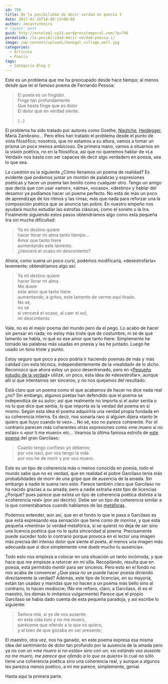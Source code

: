 ```yaml
---
id: 796
title: De la posibilidad de decir verdad en poesía I
date: 2017-01-16T18:49:13+00:00
author: Jmcastinheira
# layout: post
guid: http://enteleq1-cp23.wordpresstemporal.com/?p=796
permalink: /la-posibilidad-decir-verdad-poesia-i/
image: /wp-content/uploads/Senegal_village_well.jpg
categories:
  - Artículo
  - Poesía
tags:
  - Categoría Blog 2
---
```

Este es un problema que me ha preocupado desde hace tiempo; al menos desde que leí el famoso poema de Fernando Pessoa:

> El poeta es un fingidor.  
> Finge tan profundamente  
> Que hasta finge que es dolor  
> El dolor que en verdad siente.
> 
> (&#8230;)

El problema ha sido tratado por autores como Goethe, [Nieztche](http://www.raco.cat/index.php/Convivium/article/view/73242/98871), [Heidegger](http://serbal.pntic.mec.es/%7Ecmunoz11/uriarte34.pdf), María Zambrano&#8230; Pero ellos han tratado el problema desde el punto de vista filosófico; nosotros, que no estamos a su altura, vamos a tomar un prisma un poco menos ambicioso. De primera mano, vamos a situarnos en la visión poética, no en la filosófica, así que no queremos hablar de «La Verdad» nos basta con ser capaces de decir algo verdadero en poesía, sea lo que sea.

La cuestión es la siguiente ¿Cómo llenamos un poema de realidad? Es evidente que podemos juntar un montón de palabras y expresiones poéticas y hacer un poema tan bonito como cualquier otro. Tengo un amigo que decía que con usar «amor», «alma», «ocaso», «destino» y hablar del desamor ya podíamos hacer un poema perfecto. No está de más un poco de aprendizaje de los ritmos y las rimas; más que nada para reforzar una la composición poética que se anuncia tan pobre. En nuestro empeño nos ayudará mucho estudiar las estrofas clásicas, como el soneto o la lira. Finalmente siguiendo estos pasos obtendríamos algo como esta pequeña lira sin mucha dificultad:

> Ya mi destino quiere  
> hacer llorar mi alma tanto tiempo&#8230;  
> Amor que tanto hiere  
> aumentando este lamento.  
> ¿Vencerá el ocaso mi descontento?

Ahora, como suena un poco cursi, podemos modificarla, «desestrofarla» levemente; obtendríamos algo así:

> Ya mi destino quiere  
> hacer llorar mi alma.  
> Me duele  
> este amor que tanto hiere  
> aumentando, a gritos, este lamento de verme aquí tirado.  
> No sé,  
> no sé  
> si vencerá el ocaso, al caer el sol,  
> mi descontento

Vale, no es el mejor poema del mundo pero da el pego. Lo acabo de hacer sin pensar en nada; no estoy más triste que de costumbre, ni sé de qué lamento se habla, ni qué es ese amor que tanto hiere. Simplemente he tomado las palabras más usadas en poesía y las he juntado. Luego he usado un tono triste y punto.

Estoy seguro que poco a poco podría ir haciendo poemas de más y más calidad con esta técnica, independientemente de la «realidad» de lo dicho. Reconozco que ahora estoy un poco desentrenado, pero en «<a href="http://entelequia.bligoo.com/content/view/452552/Libro_Pequeno_estudio_de_la_verdad.html" class="broken_link" rel="nofollow">Pequeño estudio de la verdad</a>» utilizé, un poco, esta idea de «desestrofar»; aunque allí sí que intentamos ser sinceros, y no nos quejamos del resultado.

Está claro que un poema como el que acabamos de hacer no dice nada real ¿no? Sin embargo, algunos poetas han defendido que el poema se independiza de su autor; así que realmente no importa si el autor sentía o no lo que dice que sentía, lo que importa es la verdad del poema en si mismo. Según esta idea el poema adquiriría una verdad propia fundada en su coherencia interna. Es decir, nos sonaría raro si alguien dijera «tanto te quiero que huyo cuando te veo»&#8230; No sé, eso no parece coherente. Por el contrario parecen más coherentes otras expresiones como «me muero si no estás» o «por ti me muero» etc&#8230; Veamos la última famosa estrofa de [este poema](http://www.lcc.uma.es/%7Eperez/sonetos/garcilaso.html) del gran Garcilaso:

> Cuanto tengo confieso yo deberos;  
> por vos nací, por vos tengo la vida  
> por vos he de morir y por vos muero.

Este es un tipo de coherencia más o menos conocida en poesía, todo el mundo sabe que no es verdad, que en realidad el pobre Garcilaso tenía más probabilidades de morir de una gripe que de ausencia de la amada. Sin embargo a nadie le suena raro esto. Parece también claro que Garcilaso no ha nacido gracias a su amada; pero a nadie extraña este tipo de licencias ¿Porqué? pues parece que exista un tipo de coherencia poética distinta a la «coherencia real» (por así decirlo). Debe ser un tipo de coherencia similar a la que comentábamos cuando hablamos de las [metáforas](http://entelequia.info/metaforas/).

Podemos entender, aún así, que en el fondo lo que le pasa a Garcilaso es que está expresando esa sensación que tiene _como de morirse_, y que esta pequeña «mentira» (o verdad metafórica, si se quiere) no deja de ser sino una licencia poética que no le quita sinceridad al poema. Precisamente puede suceder todo lo contrario porque provoca en el lector una imagen más precisa del intenso dolor que siente el poeta, al menos una imagen más adecuada que si dice simplemente «me duele mucho tu ausencia».

Todo esto nos empieza a colocar en una situación un tanto incómoda, y que hace que me empieze a retorcer en mi silla. Recopilando, resulta que en poesía, está permitido _mentir_ para ser sinceros. Pero esto en el fondo no nos acaba de convencer ¿Que pasa no se puede hacer poesía diciendo directamente la verdad? Además, este tipo de licencias, en su mayoría, están tan usadas y manidas que no hacen a un poema más bello sino al contrario, lo hacen mediocre; (No me refiero, claro, a Garcilaso, él es el maestro, los demás lo imitamos vulgarmente) Parece que el propio Garcilaso se había dado cuenta de esta pequeña paradoja, y así escribe lo siguiente:

> Señora mía, si yo de vos ausente  
> en esta vida turo y no me muero,  
> paréceme que ofendo a lo que os quiero,  
> y al bien de que gozaba en ser presente;

El maestro, otra vez, nos ha ganado, en este poema expresa esa misma idea del sentimiento de dolor tan profundo por la ausencia de la amada pero ya no con un «_me muero si no estás_» sino con un; «_si estando vos ausente no me muero, me parece que ofendo a lo que os quiero_» lo cual no sólo tiene una coherencia poética sino una coherencia real, y aunque a algunos les parezca menos poético, a mi me parece, simplemente, genial.

Hasta aqui la primera parte.